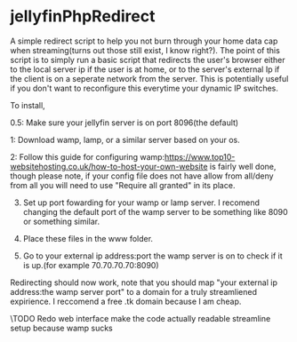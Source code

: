 # jellyfinPhpRedirect
 A simple redirect script to help you not burn through your home data cap when streaming(turns out those still exist, I know right?).
 The point of this script is to simply run a basic script that redirects the user's browser either to the local server ip if the user is at home, or to the server's external Ip if the client is on a seperate network from the server.
 This is potentially useful if you don't want to reconfigure this everytime your dynamic IP switches.
 
 
 
 
 
 To install,

0.5: Make sure your jellyfin server is on port 8096(the default)

1: Download wamp, lamp, or a similar server based on your os.

2: Follow this guide for configuring wamp:https://www.top10-websitehosting.co.uk/how-to-host-your-own-website is fairly well done, though please note, if your config file does not have allow from all/deny from all you will need to use "Require all granted" in its place.

3. Set up port fowarding for your wamp or lamp server. I recomend changing the default port of the wamp server to be something like 8090 or something similar.

4. Place these files in the www folder.

5. Go to your external ip address:port the wamp server is on to check if it is up.(for example 70.70.70.70:8090)


Redirecting should now work, note that you should map "your external ip address:the wamp server port" to a domain for a truly streamliened expirience. I reccomend a free .tk domain because I am cheap.



\\TODO
Redo web interface
make the code actually readable
streamline setup because wamp sucks
